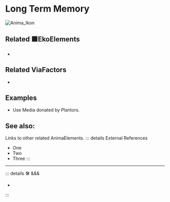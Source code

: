 
# <anima>Long Term Memory</anima>

![Anima_Ikon](/Ikon/Anima_Ikon.png)

## Related 🟩<ekos>EkoElements</ekos>

-

## Related <via>ViaFactors</via>

-

## Examples

- Use Media donated by Plantors.

## See also:

Links to other related AnimaElements.
::: details External References

- One
- Two
- Three
:::

---

<!-- =================================================== -->
<!-- =================================================== -->
<!-- =================================================== -->
<!-- =================================================== -->
<!-- =================================================== -->
::: details 🛠 <dev>&&&</dev>

-

:::
